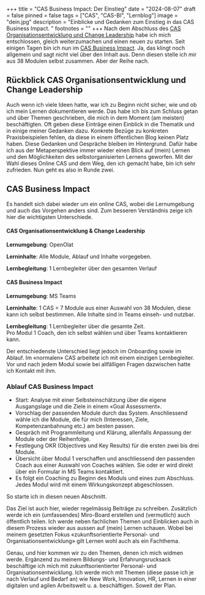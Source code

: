 +++
title = "CAS Business Impact: Der Einstieg"
date = "2024-08-07"
draft = false
pinned = false
tags = ["CAS", "CAS-BI", "Lernblog"]
image = "dein.jpg"
description = "Einblicke und Gedanken zum Einstieg in das CAS Business Impact. "
footnotes = ""
+++
Nach dem Abschluss des [CAS Organisationsentwicklung und Change Leadership](https://www.bensblog.ch/cas-organisationsentwicklung-change-leadership-buecher-und-blogposts/) habe ich mich entschlossen, gleich weiterzumachen und einen neuen zu starten. Seit einigen Tagen bin ich nun im [CAS Business Impact](https://www.ikf.ch/de/kurse/cas-business-impact). Ja, das klingt noch allgemein und sagt nicht viel über den Inhalt aus. Denn diesen stelle ich mir aus 38 Modulen selbst zusammen. Aber der Reihe nach. 

## **Rückblick CAS Organisationsentwicklung und Change Leadership**

Auch wenn ich viele Ideen hatte, war ich zu Beginn nicht sicher, wie und ob ich mein Lernen dokumentieren werde. Das habe ich bis zum Schluss getan und über Themen geschrieben, die mich in dem Moment (am meisten) beschäftigten. Oft geben diese Einträge einen Einblick in die Thematik und in einige meiner Gedanken dazu. Konkrete Bezüge zu konkreten Praxisbeispielen fehlen, da diese in einem öffentlichen Blog keinen Platz haben. Diese Gedanken und Gespräche bleiben im Hintergrund. Dafür habe ich aus der Metaperspektive immer wieder einen Blick auf (mein) Lernen und den Möglichkeiten des selbstorganisierten Lernens geworfen. Mit der Wahl dieses Online CAS und dem Weg, den ich gemacht habe, bin ich sehr zufrieden. Nun geht es also in Runde zwei. 

## CAS Business Impact

Es handelt sich dabei wieder um ein online CAS, wobei die Lernumgebung und auch das Vorgehen anders sind. Zum besseren Verständnis zeige ich hier die wichtigsten Unterschiede. 

#### **CAS Organisationsentwicklung & Change Leadership**

**Lernumgebung**: OpenOlat

**Lerninhalte**: Alle Module, Ablauf und Inhalte vorgegeben.

**Lernbegleitung**: 1 Lernbegleiter über den gesamten Verlauf



#### **CAS Business Impact**

**Lernumgebung**: MS Teams

**Lerninhalte**: 1 CAS = 7 Module aus einer Auswahl von 38 Modulen, diese kann ich selbst bestimmen. Alle Inhalte sind in Teams einseh- und nutzbar.

**Lernbegleitung**: 1 Lernbegleiter über die gesamte Zeit.\
Pro Modul 1 Coach, den ich selbst wählen und über Teams kontaktieren kann.

Der entschiedenste Unterschied liegt jedoch im Onboarding sowie im Ablauf. Im «normalen» CAS arbeitete ich mit einem einzigen Lernbegleiter. Vor und nach jedem Modul sowie bei allfälligen Fragen dazwischen hatte ich Kontakt mit ihm. 

### Ablauf CAS Business Impact

* Start: Analyse mit einer Selbsteinschätzung über die eigene Ausgangslage und die Ziele in einem «Goal Assessment».
* Vorschlag der passenden Module durch das System. Anschliessend wähle ich die Module, die für mich (Interessen, Ziele, Kompetenzanbahnung etc.) am besten passen.
* Gespräch mit Programmleitung und Klärung, allenfalls Anpassung der Module oder der Reihenfolge.
* Festlegung OKR (Objectives und Key Results) für die ersten zwei bis drei Module. 
* Übersicht über Modul 1 verschaffen und anschliessend den passenden Coach aus einer Auswahl von Coaches wählen. Sie oder er wird direkt über ein Formular in MS Teams kontaktiert. 
* Es folgt ein Coaching zu Beginn des Moduls und eines zum Abschluss. Jedes Modul wird mit einem Wirkungskonzept abgeschlossen. 

So starte ich in diesen neuen Abschnitt.

Das Ziel ist auch hier, wieder regelmässig Beiträge zu schreiben. Zusätzlich werde ich ein (umfassendes) Miro-Board erstellen und (vermutlich) auch öffentlich teilen. Ich werde neben fachlichen Themen und Einblicken auch in diesem Prozess wieder aus aussen auf (mein) Lernen schauen. Wobei bei meinem gesetzten Fokus «zukunftsorientierte Personal- und Organisationsentwicklung» gilt Lernen wohl auch als ein Fachthema.

Genau, und hier kommen wir zu den Themen, denen ich mich widmen werde. Ergänzend zu meinem Bildungs- und Erfahrungsrucksack beschäftige ich mich mit zukunftsorientierter Personal- und Organisationsentwicklung. Ich werde mich mit Themen (diese passe ich je nach Verlauf und Bedarf an) wie New Work, Innovation, HR, Lernen in einer digitalen und agilen Arbeitswelt u. a. beschäftigen. Soweit der Plan.